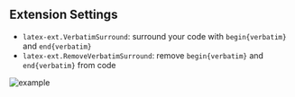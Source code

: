 ## Extension Settings

* `latex-ext.VerbatimSurround`: surround your code with `begin{verbatim}` and `end{verbatim}`
* `latex-ext.RemoveVerbatimSurround`: remove `begin{verbatim}` and `end{verbatim}` from code

![example](https://github.com/josko-heh/vscode_ext-latex/blob/main/example.PNG?raw=true)<br/>